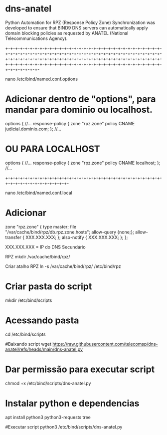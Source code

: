# dns-anatel
Python Automation for RPZ (Response Policy Zone) Synchronization was developed to ensure that BIND9 DNS servers can automatically apply domain blocking policies as requested by ANATEL (National Telecommunications Agency).

+-+-+-+-+-+-+-+-+-+-+-+-+-+-+-+-+-+-+-+-+-+-+-+-+-+-+-+-+-+-+-+-+-+-+-+-+-+-+-+-+-+-+-+-+-+-+-+-+-+-+-+-+-+-+-+-+-+-+-+-+-+-+-+-+-+-+-+-+-+-+-+-+-+-+-+-+-+-+-+-+-+-+-+-+-+-+-+-+-+-+-+-+-+-+-+-+-+-+-+-+-+-+-+-+-+-+-+-+-+-+-+-+-+-+-+-+-+-+-+-+-+-+-+-+-+-+-+-+-+-+-+-+-+-+-

nano /etc/bind/named.conf.options

# Adicionar dentro de "options", para mandar para dominio ou localhost.

 options {
 //...
     response-policy {
       zone "rpz.zone" policy CNAME judicial.dominio.com;
     };
 //...

# OU PARA LOCALHOST

options {
 //...
     response-policy {
       zone "rpz.zone" policy CNAME localhost;
     };
//...

+-+-+-+-+-+-+-+-+-+-+-+-+-+-+-+-+-+-+-+-+-+-+-+-+-+-+-+-+-+-+-+-+-+-+-+-+-+-+-+-+-+-+-+-+-

nano /etc/bind/named.conf.local

# Adicionar 

zone "rpz.zone" {
    type master;
    file "/var/cache/bind/rpz/db.rpz.zone.hosts";
    allow-query {none;};
    allow-transfer { XXX.XXX.XXX; };
    also-notify { XXX.XXX.XXX; };
};

XXX.XXX.XXX = IP do DNS Secundário 

RPZ
mkdir /var/cache/bind/rpz/

Criar atalho RPZ
ln -s /var/cache/bind/rpz/ /etc/bind/rpz

# Criar pasta do script
mkdir /etc/bind/scripts

# Acessando pasta
cd /etc/bind/scripts

#Baixando script
wget https://raw.githubusercontent.com/telecomsp/dns-anatel/refs/heads/main/dns-anatel.py

# Dar permissão para executar script 
chmod +x /etc/bind/scripts/dns-anatel.py

# Instalar python e dependencias 
apt install python3 python3-requests tree

#Executar script 
python3 /etc/bind/scripts/dns-anatel.py
